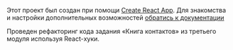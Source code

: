 Этот проект был создан при помощи
[Create React App](https://github.com/facebook/create-react-app). Для знакомства
и настройки дополнительных возможностей
[обратись к документации](https://facebook.github.io/create-react-app/docs/getting-started)


Проведен рефакторинг кода задания «Книга контактов» из третьего модуля используя React-хуки.
